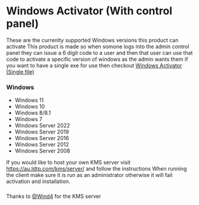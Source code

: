 Windows Activator (With control panel)
================

These are the currenlty supported Windows versions this product can activate
This product is made so when somone logs into the admin control panel they can issue a 6 digit code to a user and then that user can use that code to activate a specific version of windows as the admin wants them if you want to have a single exe for use then checkout [Windows Activator (Single file)](./)
### Windows
- Windows 11
- Windows 10
- Windows 8/8.1
- Windows 7
- Windows Server 2022
- Windows Server 2019
- Windows Server 2016
- Windows Server 2012
- Windows Server 2008

If you would like to host your own KMS server visit https://au.ldtp.com/kms/server/ and follow the instructions
When running the client make sure it is run as an administrator otherwise it will fail activation and installation.
###
Thanks to [@Wind4](https://github.com/Wind4) for the KMS server
